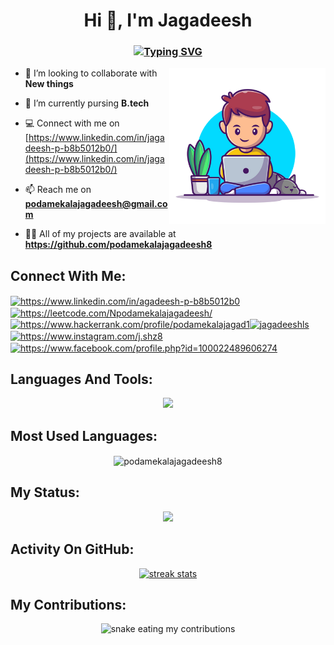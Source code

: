 <h1 align="center">Hi 👋, I'm Jagadeesh</h1>
<h3 align="center">
  <a href="https://git.io/typing-svg"><img src="https://readme-typing-svg.demolab.com?font=Fira+Code&pause=1000&center=true&random=false&width=435&lines=web3 Fullstack+Developer;Open+Source+Contributor;MERN+Stack+Developer%7C;Software+Developer+;Programmer" alt="Typing SVG" /></a>
</h3>

<img align="right" alt="Coding" height="250" width="250" src="https://raw.githubusercontent.com/Naveen-gn/Naveen-gn/main/portfolio.png">

- 👯 I’m looking to collaborate with **New things**

- 🌱 I’m currently pursing **B.tech**

- 💻 Connect with me on [https://www.linkedin.com/in/jagadeesh-p-b8b5012b0/](https://www.linkedin.com/in/jagadeesh-p-b8b5012b0/)

- 📫 Reach me on **podamekalajagadeesh@gmail.com**

- 👨‍💻 All of my projects are available at **https://github.com/podamekalajagadeesh8**

## Connect With Me:
<p align="left">
<a href="https://www.linkedin.com/in/jagadeesh-p-b8b5012b0" target="_blank"><img align="center" src="https://raw.githubusercontent.com/rahuldkjain/github-profile-readme-generator/master/src/images/icons/Social/linked-in-alt.svg" alt="https://www.linkedin.com/in/agadeesh-p-b8b5012b0" height="30" width="40" /></a><a href="https://leetcode.com/podamekalajagadeesh/" target="_blank"><img align="center" src="https://raw.githubusercontent.com/rahuldkjain/github-profile-readme-generator/master/src/images/icons/Social/leet-code.svg" alt="https://leetcode.com/Npodamekalajagadeesh/" height="30" width="40" /></a><a href="https://www.hackerrank.com/profile/podamekalajagad1" target="_blank"><img align="center" src="https://raw.githubusercontent.com/rahuldkjain/github-profile-readme-generator/master/src/images/icons/Social/hackerrank.svg" alt="https://www.hackerrank.com/profile/podamekalajagad1" height="30" width="40" /></a><a href="https://twitter.com/jagadeeshls" target="_blank"><img align="center" src="https://raw.githubusercontent.com/rahuldkjain/github-profile-readme-generator/master/src/images/icons/Social/twitter.svg" alt="jagadeeshls" height="30" width="40" /></a><a href="https://www.instagram.com/j.shz8" target="_blank"><img align="center" src="https://raw.githubusercontent.com/rahuldkjain/github-profile-readme-generator/master/src/images/icons/Social/instagram.svg" alt="https://www.instagram.com/j.shz8" height="30" width="40" /></a><a href="https://fb.com/https://www.facebook.com/profile.php?id=100022489606274" target="_blank"><img align="center" src="https://raw.githubusercontent.com/rahuldkjain/github-profile-readme-generator/master/src/images/icons/Social/facebook.svg" alt="https://www.facebook.com/profile.php?id=100022489606274" height="30" width="40" /></a>
</p>

## Languages And Tools:

<p align="center"> <a href="https://github.com/podamekalajagadeesh8"><img src="https://skillicons.dev/icons?i=html,css,js,react,vite,solidity,bootstrap,tailwindcss,nodejs,express,mongodb,vscode,github,git,windows,linux,kali,redhat,postman,npm,figma,vercel,netlify,linkedin"> </a> </p>

## Most Used Languages:
<p align="center">
  <img align="center" src="https://github-readme-stats.vercel.app/api/top-langs?username=podamekalajagadeesh8&show_icons=true&locale=en&layout=compact&bg_color=151515" alt="podamekalajagadeesh8" />
</p>


## My Status:
<p align="center">
<img height="200px" src="https://github-readme-stats.vercel.app/api?username=podamekalajagadeesh8&show_icons=true&count_private=true&theme=gruvbox&bg_color=151515">
</p>


## Activity On GitHub:

<p align="center">
  <a href="https://github.com/podamekalajagadeesh8"> 
    <img width=390 src="https://github-readme-streak-stats-salesp07.vercel.app/?user=podamekalajagadeesh8&count_private=true&theme=dark&border_radius=10&stroke=f53b3b" alt="streak stats"/>


</a> 
</p>


## My Contributions:
<div align="center">
  <img alt="snake eating my contributions" src="https://raw.githubusercontent.com/Podamekalajagadeesh8/Podamekalajagadeesh8/output/github-contribution-grid-snake-dark.svg" />
</div>

